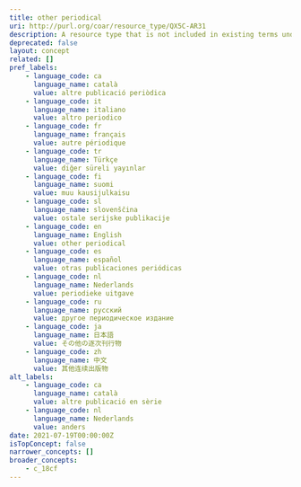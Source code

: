```yaml
---
title: other periodical
uri: http://purl.org/coar/resource_type/QX5C-AR31
description: A resource type that is not included in existing terms under the top concept "Text". [COAR definition]
deprecated: false
layout: concept
related: []
pref_labels:
    - language_code: ca
      language_name: català
      value: altre publicació periòdica
    - language_code: it
      language_name: italiano
      value: altro periodico
    - language_code: fr
      language_name: français
      value: autre périodique
    - language_code: tr
      language_name: Türkçe
      value: diğer süreli yayınlar
    - language_code: fi
      language_name: suomi
      value: muu kausijulkaisu
    - language_code: sl
      language_name: slovenščina
      value: ostale serijske publikacije
    - language_code: en
      language_name: English
      value: other periodical
    - language_code: es
      language_name: español
      value: otras publicaciones periódicas
    - language_code: nl
      language_name: Nederlands
      value: periodieke uitgave
    - language_code: ru
      language_name: русский
      value: другое периодическое издание
    - language_code: ja
      language_name: 日本語
      value: その他の逐次刊行物
    - language_code: zh
      language_name: 中文
      value: 其他连续出版物
alt_labels:
    - language_code: ca
      language_name: català
      value: altre publicació en sèrie
    - language_code: nl
      language_name: Nederlands
      value: anders
date: 2021-07-19T00:00:00Z
isTopConcept: false
narrower_concepts: []
broader_concepts:
    - c_18cf
---
```


